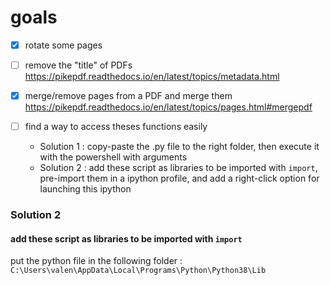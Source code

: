 # goals
- [x] rotate some pages
- [ ] remove the "title" of PDFs
	https://pikepdf.readthedocs.io/en/latest/topics/metadata.html
	
- [x] merge/remove pages from a PDF and merge them
	https://pikepdf.readthedocs.io/en/latest/topics/pages.html#mergepdf
- [ ] find a way to access theses functions easily
	- Solution 1 : copy-paste the .py file to the right folder, then execute it with the powershell with arguments
	- Solution 2 : add these script as libraries to be imported with `import`, pre-import them in a ipython profile, and add a right-click option for launching this ipython

### Solution 2

#### add these script as libraries to be imported with `import`
put the python file in the following folder : `C:\Users\valen\AppData\Local\Programs\Python\Python38\Lib`